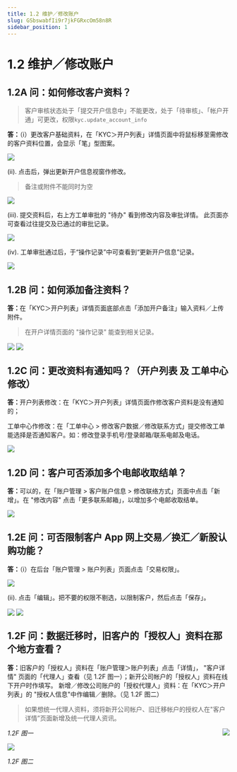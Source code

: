 ```yaml
---
title: 1.2 维护／修改账户
slug: GSbswabfIi9r7jkFGRxcOm58n8R
sidebar_position: 1
---
```



# 1.2 维护／修改账户

## 1.2A 问：如何修改客户资料？

> 客户审核状态处于「提交开户信息中」不能更改，处于「待审核」、「帐户开通」可更改，权限`kyc.update_account_info`

<b>答：</b>（i）更改客户基础资料，在「KYC＞开户列表」详情页面中将鼠标移至需修改的客户资料位置，会显示「笔」型图案。

<img src="/assets/RTOVbF0W7oGvMgxynh5chztDnrg.png" src-width="2504" src-height="560" align="center"/>

(ii). 点击后，弹出更新开户信息视窗作修改。

> 备注或附件不能同时为空

<img src="/assets/WiD9bo1qoolOzsxPWcAcZpENnsg.png" src-width="2168" src-height="1114" align="center"/>

(iii). 提交资料后，右上方工单审批的 "待办" 看到修改内容及审批详情。
此页面亦可查看过往提交及已通过的审批记录。

<img src="/assets/PQuxbz1DYo3dsgxYf8ecProknjh.png" src-width="2641" src-height="1422" align="center"/>

(iv). 工单审批通过后，于“操作记录”中可查看到“更新开户信息”记录。

<img src="/assets/NFLLbiZDvoWcYrxaB1ScRPtQnWd.png" src-width="2498" src-height="1004" align="center"/>

## 1.2B 问：如何添加备注资料？

<b>答：</b>在「KYC＞开户列表」详情页面底部点击「添加开户备注」输入资料／上传附件。

> 在开户详情页面的 "操作记录" 能查到相关记录。

<img src="/assets/JNBObw40CoOIKyxkne6cAIS6nDc.png" src-width="2490" src-height="1435" align="center"/>

<img src="/assets/QywLbTWaEoiVLaxjZhecZIj3nhh.png" src-width="2650" src-height="1386" align="center"/>

## 1.2C 问：更改资料有通知吗？（开户列表 及 工单中心 修改） 

<b>答：</b>开户列表修改：在「KYC＞开户列表」详情页面作修改客户资料是没有通知的；

工单中心作修改：在「工单中心 &gt; 修改客户数据／修改联系方式」提交修改工单能选择是否通知客户。如：修改登录手机号/登录邮箱/联系电邮及电话。

<img src="/assets/KdRxbP4x8oYAzJxGZzscRPvanIL.png" src-width="2488" src-height="1428" align="center"/>

## 1.2D 问：客户可否添加多个电邮收取结单？

<b>答：</b>可以的，在「账户管理 &gt; 客户账户信息 &gt; 修改联络方式」页面中点击「新增」。在 "修改内容" 点击「更多联系邮箱」，以增加多个电邮收取结单。

<img src="/assets/HBgHb7JKdo9BzBxWCZycNaRznVe.png" src-width="2730" src-height="1370" align="center"/>

## 1.2E 问：可否限制客户 App 网上交易／换汇／新股认购功能？

<b>答：</b>（i）在后台「账户管理 &gt; 账户列表」页面点击「交易权限」。

<img src="/assets/Qmt8bDO48omp3BxvsCscT453nzc.png" src-width="2854" src-height="790" align="center"/>

(ii). 点击「编辑」。把不要的权限不剔选，以限制客户，然后点击「保存」。

<img src="/assets/UqyhbmZRhonzekxaNRCcJddenSc.png" src-width="2824" src-height="1610" align="center"/>

<img src="/assets/YRD0bLgcWosQ02xjw6QcXo2XnFf.png" src-width="2408" src-height="1340" align="center"/>

## 1.2F 问：数据迁移时，旧客户的「授权人」资料在那个地方查看？

<b>答：</b>旧客户的「授权人」资料在「账户管理＞账户列表」点击「详情」， "客户详情" 页面的「代理人」查看（见 1.2F 图一）；新开公司帐户的「授权人」资料在线下开户时作填写。
新增／修改公司账户的「授权代理人」资料：在「KYC＞开户列表」的 "授权人信息"中作编辑／删除。（见 1.2F 图二）

> 如果想统一代理人资料，须将新开公司帐户、旧迁移帐户的授权人在"客户详情”页面新增及统一代理人资讯。

<img src="/assets/Qe2dbx9BxoxdBjxzfP5cT3PKnMf.png" src-width="2856" src-height="1258" align="right"/>

<em>1.2F 图一</em>

<img src="/assets/AFvnbJ2S3o55kzx8myfcLmkenfb.png" src-width="2854" src-height="1474" align="center"/>

<em>1.2F 图二</em>

